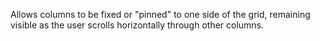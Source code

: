 Allows columns to be fixed or "pinned" to one side of the grid, remaining visible as the user scrolls horizontally through other columns.
